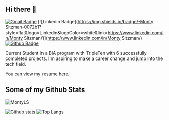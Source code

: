 ## Hi there 👋
[![Gmail Badge](https://img.shields.io/badge/-montysitzman@gmail.com-c14438?style=flat&logo=Gmail&logoColor=white&link=mailto:montysitzman@gmail.com)](mailto:montysitzman@gmail.com) 
[![Linkedin Badge](https://img.shields.io/badge/-Monty Sitzman-0072b1?style=flat&logo=Linkedin&logoColor=white&link=https://www.linkedin.com/in/Monty Sitzman/)](https://www.linkedin.com/in/Monty Sitzman/) [![Github Badge](https://img.shields.io/badge/-MontyLS-grey?style=flat&logo=github&logoColor=white&link=https://github.com/MontyLS/)](https://www.github.com/MontyLS/) <p align='left'>Current Student In a BIA program with TripleTen with 6 successfully completed projects. I'm aspiring to make a career change and jump into the tech field.  </p><p align='left'> You can view my resume <a href='https://drive.google.com/file/d/1vyllexMON3O5Xk9etpNx0tW5CJrFCqxE/view?usp=sharing ' target=_blank><u>here</u>.</a></p>
## Some of my Github Stats
<p align=left> <img src=https://komarev.com/ghpvc/?username=MontyLS alt=MontyLS /> </p>

[![Github stats](https://github-readme-stats.vercel.app/api?username=MontyLS&show_icons=true&include_all_commits=true)](https://github.com/MontyLS/github-readme-stats)
[![Top Langs](https://github-readme-stats.vercel.app/api/top-langs/?username=MontyLS&layout=compact)](https://github.com/MontyLS/github-readme-stats)

<!--
**MontyLS/MontyLS** is a ✨ _special_ ✨ repository because its `README.md` (this file) appears on your GitHub profile.

Here are some ideas to get you started:

- 🔭 I’m currently working on ...
- 🌱 I’m currently learning ...
- 👯 I’m looking to collaborate on ...
- 🤔 I’m looking for help with ...
- 💬 Ask me about ...
- 📫 How to reach me: ...
- 😄 Pronouns: ...
- ⚡ Fun fact: ...
-->
